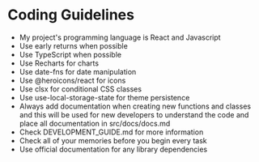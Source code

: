 # Coding Guidelines 
- My project's programming language is React and Javascript
- Use early returns when possible
- Use TypeScript when possible
- Use Recharts for charts
- Use date-fns for date manipulation
- Use @heroicons/react for icons
- Use clsx for conditional CSS classes
- Use use-local-storage-state for theme persistence
- Always add documentation when creating new functions and classes and this will be used for new developers to understand the code and place all documentation in src/docs/docs.md
- Check DEVELOPMENT_GUIDE.md for more information
- Check all of your memories before you begin every task 
- Use official documentation for any library dependencies